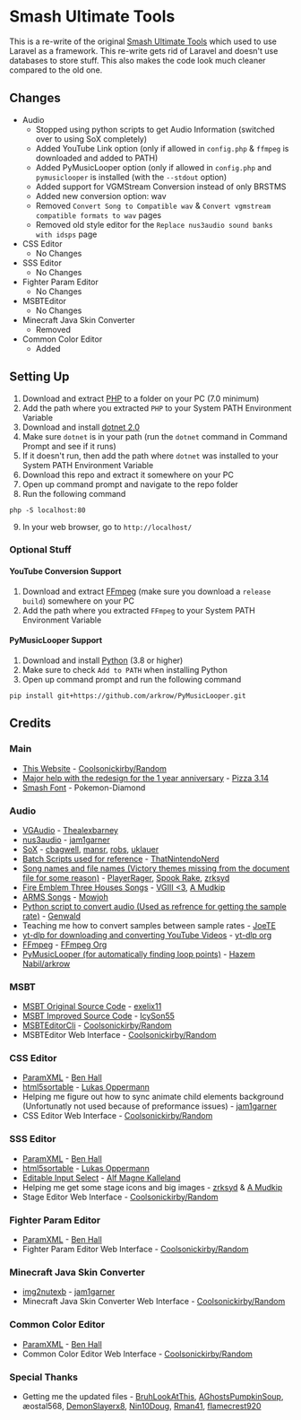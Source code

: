 # Smash Ultimate Tools

This is a re-write of the original [Smash Ultimate Tools](https://github.com/Coolsonickirby/smashultimatewebtools) which used to use Laravel as a framework. This re-write gets rid of Laravel and doesn't use databases to store stuff. This also makes the code look much cleaner compared to the old one.

## Changes

- Audio
  - Stopped using python scripts to get Audio Information (switched over to using SoX completely)
  - Added YouTube Link option (only if allowed in `config.php` & `ffmpeg` is downloaded and added to PATH)
  - Added PyMusicLooper option (only if allowed in `config.php` and `pymusiclooper` is installed (with the `--stdout` option)
  - Added support for VGMStream Conversion instead of only BRSTMS
  - Added new conversion option: wav
  - Removed `Convert Song to Compatible wav` & `Convert vgmstream compatible formats to wav` pages
  - Removed old style editor for the `Replace nus3audio sound banks with idsps` page
- CSS Editor
  - No Changes
- SSS Editor
  - No Changes
- Fighter Param Editor
  - No Changes
- MSBTEditor
  - No Changes
- Minecraft Java Skin Converter
  - Removed
- Common Color Editor
  - Added

## Setting Up
1. Download and extract [PHP](https://windows.php.net/download) to a folder on your PC (7.0 minimum)
2. Add the path where you extracted `PHP` to your System PATH Environment Variable
3. Download and install [dotnet 2.0](https://dotnet.microsoft.com/en-us/download/dotnet/thank-you/runtime-2.0.9-windows-x64-installer)
4. Make sure `dotnet` is in your path (run the `dotnet` command in Command Prompt and see if it runs)
5. If it doesn't run, then add the path where `dotnet` was installed to your System PATH Environment Variable
6. Download this repo and extract it somewhere on your PC
7. Open up command prompt and navigate to the repo folder
8. Run the following command
```
php -S localhost:80
```
9. In your web browser, go to `http://localhost/`


### Optional Stuff
#### YouTube Conversion Support
1. Download and extract [FFmpeg](https://www.gyan.dev/ffmpeg/builds/) (make sure you download a `release build`) somewhere on your PC
2. Add the path where you extracted `FFmpeg` to your System PATH Environment Variable

#### PyMusicLooper Support
1. Download and install [Python](https://www.python.org/downloads/) (3.8 or higher)
2. Make sure to check `Add to PATH` when installing Python
3. Open up command prompt and run the following command
```
pip install git+https://github.com/arkrow/PyMusicLooper.git
```


## Credits

### Main

- <a href="./">This Website</a> - <a href="https://github.com/coolsonickirby/">Coolsonickirby/Random</a>
- <a href="https://www.youtube.com/watch?v=pAtd6NBvVA0">Major help with the redesign for the 1
  year anniversary</a> - <a href="https://www.youtube.com/watch?v=pAtd6NBvVA0">Pizza 3.14</a>
- <a href="https://fontmeme.com/fonts/super-smash-font/">Smash Font</a> - Pokemon-Diamond

### Audio

- <a href="https://github.com/Thealexbarney/VGAudio">VGAudio</a> - <a href="https://github.com/Thealexbarney/">Thealexbarney</a>
- <a href="https://github.com/jam1garner/nus3audio-rs">nus3audio</a> - <a href="https://github.com/jam1garner/">jam1garner</a>
- <a href="http://sox.sourceforge.net/">SoX</a> - <a href="https://sourceforge.net/u/cbagwell/">cbagwell</a>, <a href="https://sourceforge.net/u/mansr/profile/">mansr</a>, <a href="https://sourceforge.net/u/robs/profile/">robs</a>,
  <a href="https://sourceforge.net/u/uklauer/profile/">
  uklauer
  </a>
- <a href="https://cdn.discordapp.com/attachments/516449848057135124/653439158144073729/nus3audio.bat">Batch
  Scripts used for reference</a> - <a href="https://github.com/thatnintendonerd/">ThatNintendoNerd</a>
- <a href="https://docs.google.com/document/d/13nnPPQK46HE1c30LlcVj8Nrfdxjx1t1vH0cWMJqaSVA/">Song
  names and
  file names (Victory themes missing from the document file for some reason)</a> - <a href="https://gamebanana.com/members/1507074">PlayerRager</a>, <a href="https://www.youtube.com/channel/UCaMTWkuqc_W1D5CIPN7DEiw">Spook Rake</a>,
  <a href="https://gamebanana.com/members/1537331">zrksyd</a>
- <a href="https://docs.google.com/document/d/1MSzUOeCxIyCpBRZBuko2wXg84exVt8VM9be0i7eAOcE/edit?usp=sharing">Fire
  Emblem Three Houses Songs</a> - <a href="https://gamebanana.com/members/1480709">VGIII
  <3</a>, <a href="https://gamebanana.com/members/1707207">A Mudkip</a>
- <a href="https://docs.google.com/spreadsheets/d/1LD9qmlV_MxJ8Lm-Dxi3QmH_ZU1LBXHpKFHRuPycmkfw/edit#gid=0">ARMS
  Songs</a> - <a href="https://gamebanana.com/members/1513589">Mowjoh</a>
- <a href="https://cdn.discordapp.com/attachments/516449848057135124/662099184584753152/smashAudio.zip">Python
  script
  to convert audio (Used as refrence for getting the sample rate)</a> -
  <a href="https://github.com/Genwald">Genwald</a>
- Teaching me how to convert samples between sample rates - <a href="https://gamebanana.com/members/1480857">JoeTE</a>
- <a href="https://github.com/yt-dlp/yt-dlp">yt-dlp for downloading and converting YouTube Videos</a> - <a href="https://github.com/yt-dlp"> yt-dlp org</a>
- <a href="https://github.com/FFmpeg/FFmpeg">FFmpeg</a> - <a href="https://github.com/FFmpeg">FFmpeg Org</a>
- <a href="https://github.com/arkrow/PyMusicLooper">PyMusicLooper (for automatically finding loop points)</a> - <a href="https://github.com/arkrow/">Hazem Nabil/arkrow</a>

### MSBT

- <a href="https://github.com/exelix11/3DLandMSBTeditor">MSBT Original Source Code</a> - <a href="https://github.com/exelix11/">exelix11</a>
- <a href="https://github.com/IcySon55/3DLandMSBTeditor">MSBT Improved Source Code</a> - <a href="https://github.com/IcySon55/">IcySon55</a>
- <a href="https://github.com/Coolsonickirby/MSBTEditorCli">MSBTEditorCli</a> - <a href="https://github.com/Coolsonickirby/">Coolsonickirby/Random</a>
- MSBTEditor Web Interface - <a href="https://github.com/Coolsonickirby/">Coolsonickirby/Random</a>

### CSS Editor

- <a href="https://github.com/BenHall-7/paracobNET">ParamXML</a> - <a href="https://github.com/BenHall-7">Ben Hall</a>
- <a href="https://github.com/lukasoppermann/html5sortable">html5sortable</a> - <a href="https://github.com/lukasoppermann">Lukas Oppermann</a>
- Helping me figure out how to sync animate child elements background (Unfortunatly not used because
  of preformance issues) - <a href="https://github.com/jam1garner/">jam1garner</a>
- CSS Editor Web Interface - <a href="https://github.com/Coolsonickirby/">Coolsonickirby/Random</a>

### SSS Editor

- <a href="https://github.com/BenHall-7/paracobNET">ParamXML</a> - <a href="https://github.com/BenHall-7">Ben Hall</a>
- <a href="https://github.com/lukasoppermann/html5sortable">html5sortable</a> - <a href="https://github.com/lukasoppermann">Lukas Oppermann</a>
- <a href="http://www.dhtmlgoodies.com/scripts/form_widget_editable_select/form_widget_editable_select.html">Editable Input Select</a> - <a href="http://www.dhtmlgoodies.com/">Alf Magne Kalleland</a>
- Helping me get some stage icons and big images - <a href="https://gamebanana.com/members/1537331">zrksyd</a> & <a href="https://gamebanana.com/members/1707207">A Mudkip</a>
- Stage Editor Web Interface - <a href="https://github.com/Coolsonickirby/">Coolsonickirby/Random</a>

### Fighter Param Editor

- <a href="https://github.com/BenHall-7/paracobNET">ParamXML</a> - <a href="https://github.com/BenHall-7">Ben Hall</a>
- Fighter Param Editor Web Interface - <a href="https://github.com/Coolsonickirby/">Coolsonickirby/Random</a>

### Minecraft Java Skin Converter

- <a href="https://github.com/jam1garner/img2nutexb">img2nutexb</a> - <a href="https://github.com/jam1garner">jam1garner</a>
- Minecraft Java Skin Converter Web Interface - <a href="https://github.com/Coolsonickirby/">Coolsonickirby/Random</a>

### Common Color Editor

- <a href="https://github.com/BenHall-7/paracobNET">ParamXML</a> - <a href="https://github.com/BenHall-7">Ben Hall</a>
- Common Color Editor Web Interface - <a href="https://github.com/Coolsonickirby/">Coolsonickirby/Random</a>

### Special Thanks

- Getting me the updated files - <a href="https://twitter.com/BruhLookAtThis">BruhLookAtThis</a>, <a href="https://www.youtube.com/channel/UCm4vgCpCYLHkGwldLPNpSQw">AGhostsPumpkinSoup</a>, æostal568, <a href="https://twitter.com/Demonslayerx8">DemonSlayerx8</a>, <a href="https://twitter.com/Lizar_Doug">Nin10Doug</a>, <a href="https://twitter.com/Rman4100">Rman41</a>,
  <a href="https://www.reddit.com/user/getsome2198">flamecrest920</a>
